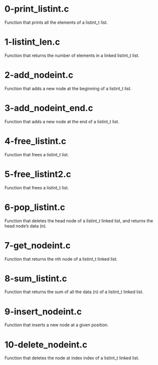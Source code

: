 # 0-print_listint.c
Function that prints all the elements of a listint_t list.

# 1-listint_len.c
Function that returns the number of elements in a linked listint_t list.

# 2-add_nodeint.c
Function that adds a new node at the beginning of a listint_t list.

# 3-add_nodeint_end.c
Function that adds a new node at the end of a listint_t list.

# 4-free_listint.c
Function that frees a listint_t list.

# 5-free_listint2.c
Function that frees a listint_t list.

# 6-pop_listint.c
Function that deletes the head node of a listint_t linked list, and returns the head node’s data (n).

# 7-get_nodeint.c
Function that returns the nth node of a listint_t linked list.

# 8-sum_listint.c
Function that returns the sum of all the data (n) of a listint_t linked list.

# 9-insert_nodeint.c
Function that inserts a new node at a given position.

# 10-delete_nodeint.c
Function that deletes the node at index index of a listint_t linked list.

# 